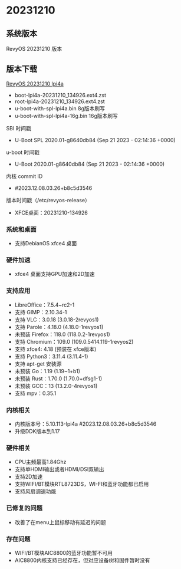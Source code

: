 # 20231210

## 系统版本

RevyOS 20231210 版本

## 版本下载

[RevyOS 20231210 lpi4a](https://mirror.iscas.ac.cn/revyos/extra/images/lpi4a/20231210/)

- boot-lpi4a-20231210_134926.ext4.zst
- root-lpi4a-20231210_134926.ext4.zst
- u-boot-with-spl-lpi4a.bin     8g版本刷写
- u-boot-with-spl-lpi4a-16g.bin 16g版本刷写

SBI 时间戳

- U-Boot SPL 2020.01-g8640db84 (Sep 21 2023 - 02:14:36 +0000)

u-boot 时间戳

- U-Boot 2020.01-g8640db84 (Sep 21 2023 - 02:14:36 +0000)

内核 commit ID

- #2023.12.08.03.26+b8c5d3546

版本时间戳（/etc/revyos-release）

- XFCE桌面：20231210-134926

### 系统和桌面

- 支持DebianOS xfce4 桌面

### 硬件加速

- xfce4 桌面支持GPU加速和2D加速

### 支持应用

- LibreOffice：7.5.4~rc2-1
- 支持 GIMP：2.10.34-1
- 支持 VLC：3.0.18 (3.0.18-2revyos1)
- 支持 Parole：4.18.0 (4.18.0-1revyos1)
- 未预装 Firefox：118.0 (118.0.2-1revyos1)
- 支持 Chromium：109.0 (109.0.5414.119-1revyos2)
- 支持 xfce4: 4.18 (预装在 xfce版本)
- 支持 Python3：3.11.4 (3.11.4-1)
- 支持 apt-get 安装源
- 未预装 Go：1.19 (1.19~1+b1)
- 未预装 Rust：1.70.0 (1.70.0+dfsg1-1)
- 未预装 GCC：13 (13.2.0-4revyos1)
- 支持 mpv：0.35.1

### 内核相关

- 内核版本号：5.10.113-lpi4a #2023.12.08.03.26+b8c5d3546
- 升级DDK版本到1.17

### 硬件相关

- CPU主频最高1.84Ghz
- 支持单HDMI输出或者HDMI/DSI双输出
- 支持2D加速
- 支持WIFI/BT模块RTL8723DS，WI-FI和蓝牙功能都已启用
- 支持风扇调速功能

### 已修复的问题

- 改善了在menu上鼠标移动有延迟的问题

### 存在问题

- WIFI/BT模块AIC8800的蓝牙功能暂不可用
- AIC8800内核支持已经存在，但对应设备树和固件暂时没有